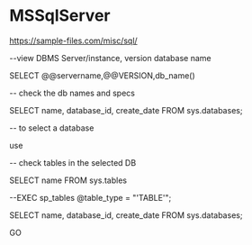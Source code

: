 # MSSqlServer


https://sample-files.com/misc/sql/


--view DBMS Server/instance, version database name

SELECT @@servername,@@VERSION,db_name()

-- check the db names and specs

SELECT name, database_id, create_date FROM sys.databases;

-- to select a database

use <DBName>

-- check tables in the selected DB

SELECT name FROM sys.tables

--EXEC sp_tables @table_type = "'TABLE'";

SELECT name, database_id, create_date
FROM sys.databases;

GO
